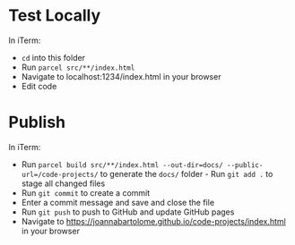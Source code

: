 
Test Locally
============

In iTerm:

- `cd` into this folder
- Run `parcel src/**/index.html`
- Navigate to localhost:1234/index.html in your browser
- Edit code



Publish
=======

In iTerm:

- Run `parcel build src/**/index.html --out-dir=docs/ --public-url=/code-projects/` to generate the `docs/` folder - Run `git add .` to stage all changed files
- Run `git commit` to create a commit
- Enter a commit message and save and close the file
- Run `git push` to push to GitHub and update GitHub pages
- Navigate to https://joannabartolome.github.io/code-projects/index.html in your browser

